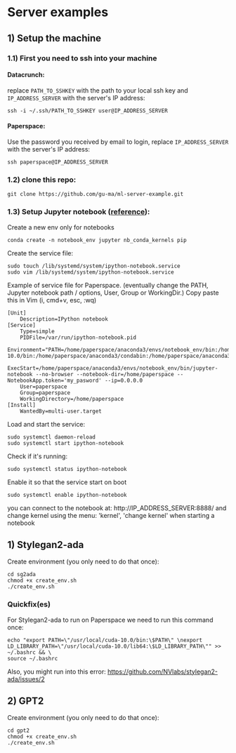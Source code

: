 # Server examples


## 1) Setup the machine

### 1.1) First you need to ssh into your machine 

#### Datacrunch:

replace `PATH_TO_SSHKEY` with the path to your local ssh key and `IP_ADDRESS_SERVER` with the server's IP address:

```
ssh -i ~/.ssh/PATH_TO_SSHKEY user@IP_ADDRESS_SERVER
```

#### Paperspace:

Use the password you received by email to login, replace `IP_ADDRESS_SERVER` with the server's IP address:

```
ssh paperspace@IP_ADDRESS_SERVER
```

### 1.2) clone this repo:

```
git clone https://github.com/gu-ma/ml-server-example.git
```

### 1.3) Setup Jupyter notebook ([reference](https://medium.com/@datamove/setup-jupyter-notebook-server-to-start-up-on-boot-and-use-different-conda-environments-147b091b9a5f)):

Create a new env only for notebooks
```
conda create -n notebook_env jupyter nb_conda_kernels pip
```

Create the service file:
``` 
sudo touch /lib/systemd/system/ipython-notebook.service
sudo vim /lib/systemd/system/ipython-notebook.service
```

Example of service file for Paperspace. (eventually change the PATH, Jupyter notebook path / options, User, Group or WorkingDir.)
Copy paste this in Vim (i, cmd+v, esc, :wq) 
```
[Unit]
    Description=IPython notebook
[Service]
    Type=simple
    PIDFile=/var/run/ipython-notebook.pid
    Environment="PATH=/home/paperspace/anaconda3/envs/notebook_env/bin:/home/paperspace/bin:/home/paperspace/.local/bin:/usr/local/cuda-10.0/bin:/home/paperspace/anaconda3/condabin:/home/paperspace/anaconda3/bin:/usr/local/sbin:/usr/local/bin:/usr/sbin:/usr/bin:/sbin:/bin:/usr/games:/usr/local/games:/snap/bin"
    ExecStart=/home/paperspace/anaconda3/envs/notebook_env/bin/jupyter-notebook --no-browser --notebook-dir=/home/paperspace --NotebookApp.token='my_pasword' --ip=0.0.0.0
    User=paperspace
    Group=paperspace
    WorkingDirectory=/home/paperspace
[Install]
    WantedBy=multi-user.target
```
 
Load and start the service:
```
sudo systemctl daemon-reload
sudo systemctl start ipython-notebook
```

Check if it's running:
```
sudo systemctl status ipython-notebook
```

Enable it so that the service start on boot
```
sudo systemctl enable ipython-notebook
```

you can connect to the notebook at: http://IP_ADDRESS_SERVER:8888/ and change kernel using the menu: 'kernel', 'change kernel' when starting a notebook 

## 1) Stylegan2-ada

Create environment (you only need to do that once):

```
cd sg2ada
chmod +x create_env.sh
./create_env.sh
```

### Quickfix(es)

For Stylegan2-ada to run on Paperspace we need to run this command once:

```
echo "export PATH=\"/usr/local/cuda-10.0/bin:\$PATH\" \nexport LD_LIBRARY_PATH=\"/usr/local/cuda-10.0/lib64:\$LD_LIBRARY_PATH\"" >> ~/.bashrc && \
source ~/.bashrc
```

Also, you might run into this error: https://github.com/NVlabs/stylegan2-ada/issues/2

## 2) GPT2

Create environment (you only need to do that once):

```
cd gpt2
chmod +x create_env.sh
./create_env.sh
```
